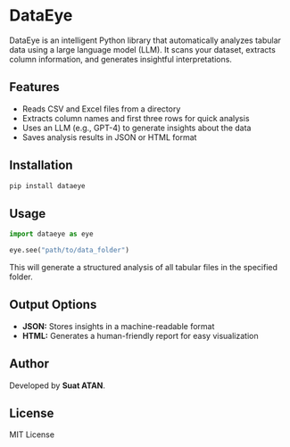 # DataEye

DataEye is an intelligent Python library that automatically analyzes tabular data using a large language model (LLM). It scans your dataset, extracts column information, and generates insightful interpretations.

## Features
- Reads CSV and Excel files from a directory
- Extracts column names and first three rows for quick analysis
- Uses an LLM (e.g., GPT-4) to generate insights about the data
- Saves analysis results in JSON or HTML format

## Installation
```bash
pip install dataeye
```

## Usage
```python
import dataeye as eye

eye.see("path/to/data_folder")
```
This will generate a structured analysis of all tabular files in the specified folder.

## Output Options
- **JSON:** Stores insights in a machine-readable format
- **HTML:** Generates a human-friendly report for easy visualization

## Author
Developed by **Suat ATAN**.

## License
MIT License

